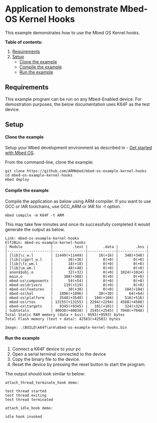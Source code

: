 # Application to demonstrate Mbed-OS Kernel Hooks

This example demonstrates how to use the Mbed OS Kernel hooks.

**Table of contents:**

1. [Requirements](#requirements)
1. [Setup](#setup)
   - [Clone the example](#import-the-example)
   - [Compile the example](#compile-the-example)
   - [Run the example](#run-the-example)

## Requirements

This example program can be run on any Mbed-Enabled device. For demostration purposes, the below documentation uses K64F as the test device. 

## Setup

#### Clone the example

Setup your Mbed development environment as described in - [Get started with Mbed OS](https://os.mbed.com/docs/latest/tutorials/your-first-program.html).

From the command-line, clone the example:

```
git clone https://github.com/ARMmbed/mbed-os-example-kernel-hooks
cd mbed-os-example-kernel-hooks
mbed deploy
```

#### Compile the example

Compile the application as below using ARM compiler. If you want to use GCC or IAR toolchains, use GCC_ARM or IAR for -t option.

```
mbed compile -m K64F -t ARM
```
This may take few minutes and once its successfully completed it would generate the output as below.

```
Link: mbed-os-example-kernel-hooks
Elf2Bin: mbed-os-example-kernel-hooks
| Module             |         .text |       .data |        .bss |
|--------------------|---------------|-------------|-------------|
| [lib]\c_w.l        | 11449(+11449) |     16(+16) |   348(+348) |
| [lib]\cpprt_w.l    |       36(+36) |       0(+0) |       0(+0) |
| [lib]\fz_wm.l      |       18(+18) |       0(+0) |       0(+0) |
| [lib]\m_wm.l       |       48(+48) |       0(+0) |       0(+0) |
| anon$$obj.o        |       32(+32) |       0(+0) | 1024(+1024) |
| main.o             |     308(+308) |       0(+0) |       0(+0) |
| mbed-os\components |       54(+54) |       0(+0) |       0(+0) |
| mbed-os\drivers    |     119(+119) |       0(+0) |       0(+0) |
| mbed-os\features   |       30(+30) |       0(+0) |   184(+184) |
| mbed-os\hal        |   1896(+1896) |     30(+30) |     64(+64) |
| mbed-os\platform   |   3548(+3548) |   104(+104) |   516(+516) |
| mbed-os\rtos       | 13155(+13155) | 2294(+2294) | 4588(+4588) |
| mbed-os\targets    |   9345(+9345) |   101(+101) |   324(+324) |
| Subtotals          | 40038(+40038) | 2545(+2545) | 7048(+7048) |
Total Static RAM memory (data + bss): 9593(+9593) bytes
Total Flash memory (text + data): 42583(+42583) bytes

Image: .\BUILD\k64f\arm\mbed-os-example-kernel-hooks.bin
```

#### Run the example

1. Connect a K64F device to your pc
1. Open a serial terminal connected to the device
1. Copy the binary file to the device.
1. Reset the device by pressing the reset button to start the program.

The output should look similar to below:

```
attach_thread_terminate_hook demo:

test thread started
test thread exiting
test thread terminated

attach_idle_hook demo:

idle hook invoked

```

